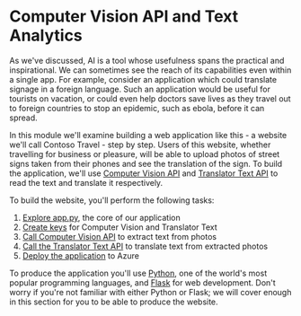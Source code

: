 # Computer Vision API and Text Analytics

As we've discussed, AI is a tool whose usefulness spans the practical and inspirational. We can sometimes see the reach of its capabilities even within a single app. For example, consider an application which could translate signage in a foreign language. Such an application would be useful for tourists on vacation, or could even help doctors save lives as they travel out to foreign countries to stop an epidemic, such as ebola, before it can spread.

In this module we'll examine building a web application like this - a website we'll call Contoso Travel - step by step. Users of this website, whether travelling for business or pleasure, will be able to upload photos of street signs taken from their phones and see the translation of the sign. To build the application, we'll use [Computer Vision API](https://azure.microsoft.com/services/cognitive-services/computer-vision/) and [Translator Text API](https://azure.microsoft.com/services/cognitive-services/translator-text-api/) to read the text and translate it respectively.

To build the website, you'll perform the following tasks:

1. [Explore app.py](./explore-app-py.md), the core of our application
2. [Create keys](./create-computer-vision-keys.md) for Computer Vision and Translator Text
3. [Call Computer Vision API](./computer-vision.md) to extract text from photos
4. [Call the Translator Text API](./translator.md) to translate text from extracted photos
5. [Deploy the application](./deploy.md) to Azure

To produce the application you'll use [Python](https://python.org), one of the world's most popular programming languages, and [Flask](http://flask.pocoo.org/) for web development. Don't worry if you're not familiar with either Python or Flask; we will cover enough in this section for you to be able to produce the website.
